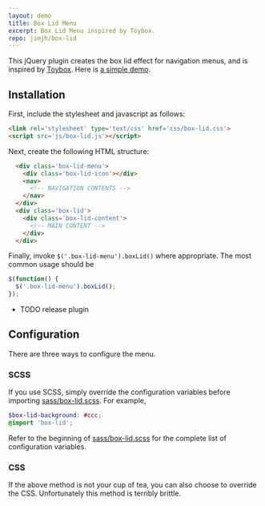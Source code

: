 ```yaml
---
layout: demo
title: Box Lid Menu
excerpt: Box Lid Menu inspired by Toybox.
repo: jimjh/box-lid
---
```


This jQuery plugin creates the box lid effect for navigation menus, and is
inspired by [Toybox](http://www.toybox.co.nz/). Here is [a simple demo][demo].

## Installation
First, include the stylesheet and javascript as follows:

```html
<link rel='stylesheet' type='text/css' href='css/box-lid.css'>
<script src='js/box-lid.js'></script>
```

Next, create the following HTML structure:

```html
  <div class='box-lid-menu'>
    <div class='box-lid-icon'></div>
    <nav>
      <!-- NAVIGATION CONTENTS -->
    </nav>
  </div>
  <div class='box-lid'>
    <div class='box-lid-content'>
      <!-- MAIN CONTENT -->
    </div>
  </div>
```

Finally, invoke `$('.box-lid-menu').boxLid()` where appropriate. The most
common usage should be

```js
$(function() {
  $('.box-lid-menu').boxLid();
});
```

- TODO release plugin

## Configuration
There are three ways to configure the menu.

### SCSS
If you use SCSS, simply override the configuration variables before importing
[sass/box-lid.scss][sass]. For example,

```scss
$box-lid-background: #ccc;
@import 'box-lid';
```

Refer to the beginning of [sass/box-lid.scss][sass] for the complete list of
configuration variables.

### CSS
If the above method is not your cup of tea, you can also choose to override the CSS.
Unfortunately this method is terribly brittle.

  [demo]: http://jimjh.github.io/box-lid/demo.html
  [sass]: https://github.com/jimjh/box-lid/blob/master/sass/box-lid.scss
